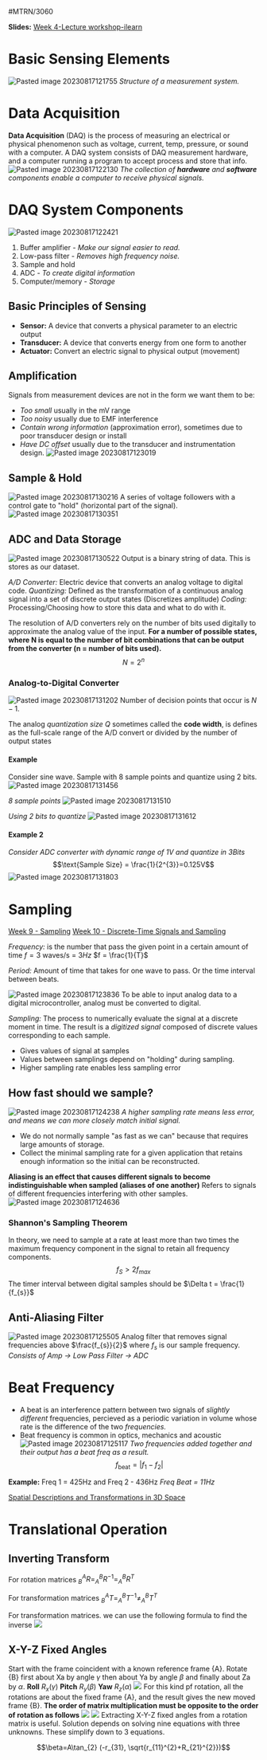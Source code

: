 #MTRN/3060 

**Slides:**
[Week 4-Lecture workshop-ilearn](Attachments/Week%204-Lecture%20workshop-ilearn.pdf)
# Basic Sensing Elements
![Pasted image 20230817121755](Attachments/Pasted%20image%2020230817121755.png)
*Structure of a measurement system.*

# Data Acquisition
**Data Acquisition** (DAQ) is the process of measuring an electrical or physical phenomenon such as voltage, current, temp, pressure, or sound with a computer. A DAQ system consists of DAQ measurement hardware, and a computer running a program to accept process and store that info.
![Pasted image 20230817122130](Attachments/Pasted%20image%2020230817122130.png)
*The collection of **hardware** and **software** components enable a computer to receive physical signals.*

# DAQ System Components
![Pasted image 20230817122421](Attachments/Pasted%20image%2020230817122421.png)
1. Buffer amplifier - *Make our signal easier to read.*
2. Low-pass filter - *Removes high frequency noise.*
3. Sample and hold
4. ADC - *To create digital information*
5. Computer/memory - *Storage*
## Basic Principles of Sensing
- **Sensor:** A device that converts a physical parameter to an electric output
- **Transducer:** A device that converts energy from one form to another
- **Actuator:** Convert an electric signal to physical output (movement)

## Amplification
Signals from measurement devices are not in the form we want them to be:
- *Too small* usually in the mV range
- *Too noisy* usually due to EMF interference
- *Contain wrong information* (approximation error), sometimes due to poor transducer design or install
- *Have DC offset* usually due to the transducer and instrumentation design.
![Pasted image 20230817123019](Attachments/Pasted%20image%2020230817123019.png)

## Sample & Hold
![Pasted image 20230817130216](Attachments/Pasted%20image%2020230817130216.png)
A series of voltage followers with a control gate to "hold" (horizontal part of the signal).
![Pasted image 20230817130351](Attachments/Pasted%20image%2020230817130351.png)

## ADC and Data Storage
![Pasted image 20230817130522](Attachments/Pasted%20image%2020230817130522.png)
Output is a binary string of data. This is stores as our dataset.

*A/D Converter:* Electric device that converts an analog voltage to digital code.
*Quantizing:* Defined as the transformation of a continuous analog signal into a set of discrete output states (Discretizes amplitude)
*Coding:* Processing/Choosing how to store this data and what to do with it.

The resolution of A/D converters rely on the number of bits used digitally to approximate the analog value of the input.
**For a number of possible states, where N is equal to the number of bit combinations that can be output from the converter (n = number of bits used).**
$$N = 2^{n}$$

### Analog-to-Digital Converter
![Pasted image 20230817131202](Attachments/Pasted%20image%2020230817131202.png)
Number of decision points that occur is $N-1$.

The analog *quantization size Q* sometimes called the **code width**, is defines as the full-scale range of the A/D convert or divided by the number of output states

#### Example
Consider sine wave. Sample with 8 sample points and quantize using 2 bits.
![Pasted image 20230817131456](Attachments/Pasted%20image%2020230817131456.png)

*8 sample points*
![Pasted image 20230817131510](Attachments/Pasted%20image%2020230817131510.png)

*Using 2 bits to quantize*
![Pasted image 20230817131612](Attachments/Pasted%20image%2020230817131612.png)

#### Example 2
*Consider ADC converter with dynamic range of 1V and quantize in 3Bits*
$$\text{Sample Size} = \frac{1}{2^{3}}=0.125V$$
![Pasted image 20230817131803](Attachments/Pasted%20image%2020230817131803.png)

# Sampling
[Week 9 - Sampling](../../../SEM%201/ELEC2040/Week%209%20-%20Sampling.md)
[Week 10 - Discrete-Time Signals and Sampling](../../../SEM%201/ELEC2040/Week%2010%20-%20Discrete-Time%20Signals%20and%20Sampling.md)

*Frequency:* is the number that pass the given point in a certain amount of time $f = 3$ waves/s = $3Hz$
$f = \frac{1}{T}$

*Period:* Amount of time that takes for one wave to pass. Or the time interval between beats.

![Pasted image 20230817123836](Attachments/Pasted%20image%2020230817123836.png)
To be able to input analog data to a digital microcontroller, analog must be converted to digital.

*Sampling:* The process to numerically evaluate the signal at a discrete moment in time. The result is a *digitized signal* composed of discrete values corresponding to each sample.

- Gives values of signal at samples
- Values between samplings depend on "holding" during sampling.
- Higher sampling rate enables less sampling error

## How fast should we sample?
![Pasted image 20230817124238](Attachments/Pasted%20image%2020230817124238.png)
*A higher sampling rate means less error, and means we can more closely match initial signal.*
- We do not normally sample "as fast as we can" because that requires large amounts of storage.
- Collect the minimal sampling rate for a given application that retains enough information so the initial can be reconstructed.

**Aliasing is an effect that causes different signals to become indistinguishable when sampled (aliases of one another)**
Refers to signals of different frequencies interfering with other samples.
![Pasted image 20230817124636](Attachments/Pasted%20image%2020230817124636.png)

### Shannon's Sampling Theorem
In theory, we need to sample at a rate at least more than two times the maximum frequency component in the signal to retain all frequency components.
$$f_{S}> 2f_{max}$$
The timer interval between digital samples should be $\Delta t = \frac{1}{f_{s}}$

## Anti-Aliasing Filter
![Pasted image 20230817125505](Attachments/Pasted%20image%2020230817125505.png)
Analog filter that removes signal frequencies above $\frac{f_{s}}{2}$ where $f_{s}$ is our sample frequency.
*Consists of Amp -> Low Pass Filter -> ADC*

# Beat Frequency
- A beat is an interference pattern between two signals of *slightly different* frequencies, percieved as a periodic variation in volume whose rate is the difference of the two *frequencies.*
- Beat frequency is common in optics, mechanics and acoustic
![Pasted image 20230817125117](Attachments/Pasted%20image%2020230817125117.png)
*Two frequencies added together and their output has a beat freq as a result.*
$$f_\text{beat} = |f_{1}-f_{2}|$$

**Example:**
Freq 1 = 425Hz and Freq 2 - 436Hz
*Freq Beat = 11Hz*

[Spatial Descriptions and Transformations in 3D Space](../../../../Distilled%20Notes/Spatial%20Descriptions%20and%20Transformations%20in%203D%20Space.md#X-Y-Z%20Fixed%20Angles|Spatial%20Descriptions%20and%20Transformations%20in%203D%20Space%20(X-Y-Z%20Fixed%20Angles))


# Translational Operation

## Inverting Transform

For rotation matrices $^{A}_{B}R = ^{B}_{A}R^{-1} = ^{B}_{A}R^{T}$

For transformation matrices $^{A}_{B}T = ^{B}_{A}T^{-1} \neq ^{B}_{A}T^{T}$

For transformation matrices. we can use the following formula to find the inverse
![](Attachments/Pasted%20image%2020231116184442.png)

## X-Y-Z Fixed Angles
Start with the frame coincident with a known reference frame {A}. Rotate {B} first about Xa by angle $\gamma$ then about Ya by angle $\beta$ and finally about Za by $\alpha$.
**Roll** $R_{x} (\gamma)$
**Pitch** $R_{y }(\beta)$
**Yaw** $R_{z}(\alpha)$
![](Attachments/Pasted%20image%2020231116190948.png)
For this kind pf rotation, all the rotations are about the fixed frame {A}, and the result gives the new moved frame {B}.
**The order of matrix multiplication must be opposite to the order of rotation as follows**
![](Attachments/Pasted%20image%2020231116191150.png)
![](Attachments/Pasted%20image%2020231116191418.png)
Extracting X-Y-Z fixed angles from a rotation matrix is useful. Solution depends on solving nine equations with three unknowns. These simplify down to 3 equations.

$$\beta=A\tan_{2} (-r_{31}, \sqrt{r_{11}^{2}+R_{21}^{2}})$$